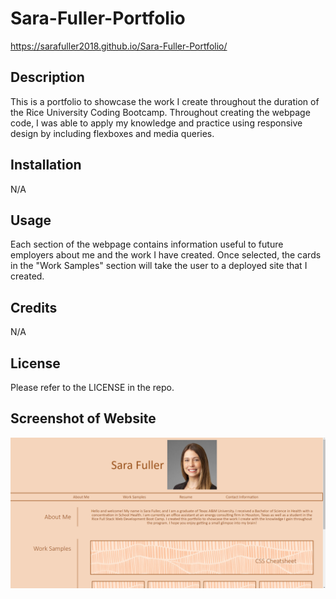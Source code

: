 # Sara-Fuller-Portfolio

https://sarafuller2018.github.io/Sara-Fuller-Portfolio/ 

## Description

This is a portfolio to showcase the work I create throughout the duration of the Rice University Coding Bootcamp. Throughout creating the webpage code, I was able to apply my knowledge and practice using responsive design by including flexboxes and media queries.  

## Installation

N/A

## Usage

Each section of the webpage contains information useful to future employers about me and the work I have created. Once selected, the cards in the "Work Samples" section will take the user to a deployed site that I created. 

## Credits

N/A

## License

Please refer to the LICENSE in the repo.

## Screenshot of Website

![Alt text](./Assets/Images/Portfolio-screenshot.png)